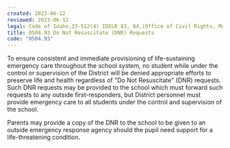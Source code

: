 ```yaml
---
created: 2023-06-12
reviewed: 2023-06-12
legal: Code of Idaho,33-512(4) IDELR 83, 84,(Office of Civil Rights, Mar. 31, 1994)
title: 0504.93 Do Not Resuscitate (DNR) Requests
code: "0504.93"
---
```


To ensure consistent and immediate provisioning of life-sustaining emergency care throughout the school system, no student while under the control or supervision of the District will be denied appropriate efforts to preserve life and health regardless of "Do Not Resuscitate" (DNR) requests. Such DNR requests may be provided to the school which must forward such requests to any outside first-responders, but District personnel must provide emergency care to all students under the control and supervision of the school.

Parents may provide a copy of the DNR to the school to be given to an outside emergency response agency should the pupil need support for a life-threatening condition.
